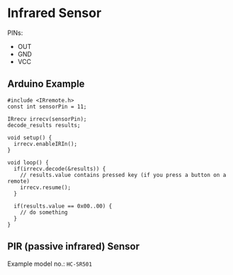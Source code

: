 # Infrared Sensor

PINs:
- OUT
- GND
- VCC

## Arduino Example

```arduino
#include <IRremote.h>
const int sensorPin = 11;

IRrecv irrecv(sensorPin);
decode_results results;

void setup() {
  irrecv.enableIRIn();
}

void loop() {
  if(irrecv.decode(&results)) {
    // results.value contains pressed key (if you press a button on a remote)
    irrecv.resume();
  }

  if(results.value == 0x00..00) {
    // do something
  }
}
```

## PIR (passive infrared) Sensor

Example model no.: `HC-SR501`

